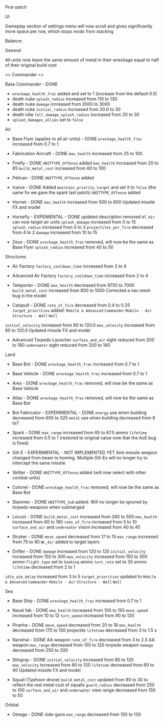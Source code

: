 Prot-patch

UI






Gameplay section of settings menu will now scroll and gives significantly more space per row, which stops mods from stacking







Balance:


General

All units now leave the same amount of metal in their wreckage equal to half of their original build cost




<> Commander <>

Base Commander - DONE
- `wreckage_health_frac` added and set to 1 (increase from the default 0.5)
- death nuke `splash_radius` increased from 110 to 130
- death nuke `damage` icnreased from 2000 to 3000
- death nuke `initial_radius` increased from 20.0 to 30
- death nike `full_damage_splash_radius` increased from 20 to 30
- `splash_damages_allies` set to `false`



Air

- Base Flyer (applies to all air units) - DONE
`wreckage_health_frac` increased from 0.7 to 1


- Fabrication Aircraft - DONE
`max_health` increased from 25 to 100


- Firefly - DONE
`UNITTYPE_Offense` added
`max_health` increased from 20 to 85
`build_metal_cost` increased from 60 to 100 


- Pelican - DONE
`UNITTYPE_Offense` added


- Icarus - DONE
Added `maintain_priority_target` and set it to `false` (the same fix we gave the spark last patch)
`UNITTYPE_Offense` added


- Hornet - DONE
`max_health` increased from 500 to 600
Updated missile FX and model


- Horsefly - EXPEIMENTAL - DONE
updated description
removed `AT_Air` 
can now target air units
`splash_damage` increased from 0 to 15
`splash_radius` increased from 0 to 3
`projectiles_per_fire` decreased from 4 to 2
`damage` increased from 10 to 15


- Zeus - DONE
`wreckage_health_frac` removed, will now be the same as Base Flyer
`splash_radius` increased from 40 to 50




Structures

- Air Factory
`factory_cooldown_time` increased from 2 to 4

- Advanced Air Factory
`factory_cooldown_time` increased from 2 to 4


- Teleporter - DONE
`max_health` decreased from 9750 to 7000    
`build_metal_cost` increased from 800 to 1000
Corrected a nav mesh bug in the model


- Catapult - DONE
`rate_of_fire` decreased from 0.4 to 0.25
`target_priorities` added:
    `Mobile & Advanced`
    `Commander`
    `Mobile - Air`
    `Structure - Wall`
    `Wall`

`initial_velocity` increased from 80 to 120.0
`max_velocity` increased from 80 to 120.0
Updated missile FX and model


- Advanced Torpedo Launcher
`surface_and_air` sight reduced from 200 to 160
`underwater` sight reduced from 200 to 160



Land

- Base Bot - DONE
`wreckage_health_frac` increased from 0.7 to 1

- Base Vehicle - DONE
`wreckage_health_frac` increased from 0.7 to 1

- Ares - DONE
`wreckage_health_frac` removed, will now be the same as Base Vehicle

- Atlas - DONE
`wreckage_health_frac` removed, will now be the same as Base Bot

- Bot Fabricator - EXPERIMENTAL - DONE
`energy` use when building decreased from 600 to 525
`metal` use when building decreased from 8 to7

- Spark - DONE
`max_range` increased from 65 to 67.5
ammo `lifetime` increased from 0.5 to 1 (restored to original value now that the AoE bug is fixed)

- Gill-E - EXPERIMENTAL - NOT IMPLEMENTED YET
Anti-missile weapon changed from beam to homing. Multiple Gill-Es will no longer try to intercept the same missile

- Skitter - DONE
`UNITTYPE_Offense` added (will now select with other combat units)

- Colonel - DONE
`wreckage_health_frac` removed, will now be the same as Base Bot

- Slammer - DONE
`UNITTYPE_Sub` added. Will no longer be ignored by torpedo weapons when submerged

- Locust - DONE
`build_metal_cost` increased from 260 to 500
`max_health` increased from 80 to 160
`rate_of_fire` increased from 5 to 10
`surface_and_air` and `underwater` vision increased from 40 to 45

- Stryker - DONE
`move_speed` decreased from 17 to 15
`max_range` increased from 75 to 80
`WL_Air` added to target layers


- Drifter - DONE
`damage` increased from 120 to 125
`initial_velocity` increased from 150 to 300
`max_velocity` increased from 150 to 300
 ammo `flight_type` set to `Seeking`
 ammo `turn_rate` set to 30
 ammo `lifetime` decreased from 2 to 1

`idle_aim_delay` increased from 3 to 5
`target_priorities` updated to
    `Mobile & Advanced`
    `Commander`
    `Mobile - Air`
    `Structure - Wall`
    `Wall`



Sea

 - Base Ship - DONE
`wreckage_health_frac` increased from 0.7 to 1



- Naval fab - DONE
`max_health` increased from 100 to 150
`move_speed` increased from 10 to 12
`turn_speed` increased from 90 to 120



- Piranha - DONE
`move_speed` decreased from 20 to 18
`max_health` decreased from 175 to 150
projectile `lifetime` decreased from 3 to 1.5 s



- Narwhal - DONE
AA weapon `rate_of_fire` decreased from 3 to 2.5
AA weapon `max_range` decreased from 150 to 120
torpedo weapon `damage` decreased from 250 to 200



- Stingray - DONE
`initial_velocity` increased from 80 to 120
`max_velocity` increased from 80 to 120
`lifetime` decreased from 60 to 40
Updated missile FX and model



- Squall (Typhoon drone)
`build_metal_cost` updated from 90 to 30 to reflect the real metal cost of squalls
`guard_radius` decreased from 250 to 100
`surface_and_air` and `underwater` view range decreased from 150 to 50




Orbital

- Omega - DONE
side-guns `max_range` decreased from 150 to 130